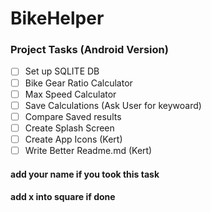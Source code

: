 # BikeHelper
 ### Project Tasks (Android Version)
- [ ] Set up SQLITE DB
- [ ] Bike Gear Ratio Calculator
- [ ] Max Speed Calculator
- [ ] Save Calculations (Ask User for keywoard)
- [ ] Compare Saved results
- [ ] Create Splash Screen
- [ ] Create App Icons (Kert)
- [ ] Write Better Readme.md (Kert)

#### add your name if you took this task
#### add x into square if done 
